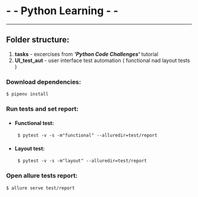 # - - Python Learning - - 
***
## Folder structure:
1. **tasks**  - excercises from ***'Python Code Challenges'*** tutorial
2. **UI_test_aut** - user interface test automation ( functional nad layout tests )



### Download dependencies:
    $ pipenv install
### Run tests and set report:
 - #### **Functional test:**
        $ pytest -v -s -m"functional" --alluredir=test/report
 - #### **Layout test:**
        $ pytest -v -s -m"layout" --alluredir=test/report
### Open allure tests report:
    $ allure serve test/report